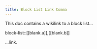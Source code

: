 ```yaml
---
title: Block List Link Comma
---
```

This doc contains a wikilink to a block list...

block-list::[[blank.a]],[[blank.b]]

...link.
